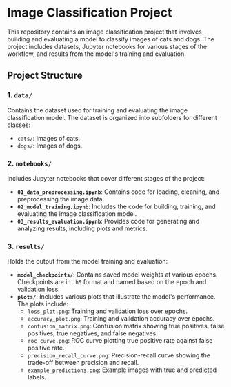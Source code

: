 # Image Classification Project

This repository contains an image classification project that involves building and evaluating a model to classify images of cats and dogs. The project includes datasets, Jupyter notebooks for various stages of the workflow, and results from the model's training and evaluation.

## Project Structure

### 1. `data/`
Contains the dataset used for training and evaluating the image classification model. The dataset is organized into subfolders for different classes:
- `cats/`: Images of cats.
- `dogs/`: Images of dogs.

### 2. `notebooks/`
Includes Jupyter notebooks that cover different stages of the project:
- **`01_data_preprocessing.ipynb`**: Contains code for loading, cleaning, and preprocessing the image data.
- **`02_model_training.ipynb`**: Includes the code for building, training, and evaluating the image classification model.
- **`03_results_evaluation.ipynb`**: Provides code for generating and analyzing results, including plots and metrics.

### 3. `results/`
Holds the output from the model training and evaluation:
- **`model_checkpoints/`**: Contains saved model weights at various epochs. Checkpoints are in `.h5` format and named based on the epoch and validation loss.
- **`plots/`**: Includes various plots that illustrate the model's performance. The plots include:
  - `loss_plot.png`: Training and validation loss over epochs.
  - `accuracy_plot.png`: Training and validation accuracy over epochs.
  - `confusion_matrix.png`: Confusion matrix showing true positives, false positives, true negatives, and false negatives.
  - `roc_curve.png`: ROC curve plotting true positive rate against false positive rate.
  - `precision_recall_curve.png`: Precision-recall curve showing the trade-off between precision and recall.
  - `example_predictions.png`: Example images with true and predicted labels.


